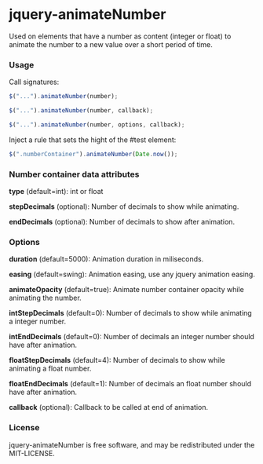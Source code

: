 jquery-animateNumber
====================

Used on elements that have a number as content (integer or float) to
animate the number to a new value over a short period of time.


### Usage

Call signatures:

```javascript
$("...").animateNumber(number);

$("...").animateNumber(number, callback);

$("...").animateNumber(number, options, callback);
```

Inject a rule that sets the hight of the #test element:

```javascript
$(".numberContainer").animateNumber(Date.now());
```

### Number container data attributes

**type** (default=int): int or float

**stepDecimals** (optional): Number of decimals to show while animating.

**endDecimals** (optional): Number of decimals to show after animation.

### Options
**duration** (default=5000): Animation duration in miliseconds.

**easing** (default=swing): Animation easing, use any jquery animation easing.

**animateOpacity** (default=true): Animate number container opacity while animating the number.

**intStepDecimals** (default=0): Number of decimals to show while animating a integer number.

**intEndDecimals** (default=0): Number of decimals an integer number should have after animation.

**floatStepDecimals** (default=4): Number of decimals to show while animating a float number.

**floatEndDecimals** (default=1): Number of decimals an float number should have after animation.

**callback** (optional): Callback to be called at end of animation.

### License
jquery-animateNumber is free software, and may be redistributed under the MIT-LICENSE.